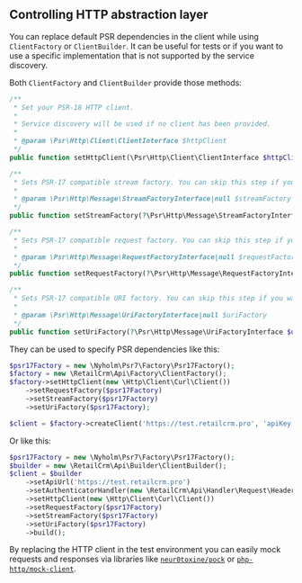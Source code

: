 ## Controlling HTTP abstraction layer

You can replace default PSR dependencies in the client while using `ClientFactory` or `ClientBuilder`. It can be useful for tests 
or if you want to use a specific implementation that is not supported by the service discovery.

Both `ClientFactory` and `ClientBuilder` provide those methods:

```php
/**
 * Set your PSR-18 HTTP client.
 *
 * Service discovery will be used if no client has been provided.
 *
 * @param \Psr\Http\Client\ClientInterface $httpClient
 */
public function setHttpClient(\Psr\Http\Client\ClientInterface $httpClient);

/**
 * Sets PSR-17 compatible stream factory. You can skip this step if you want to use service discovery.
 *
 * @param \Psr\Http\Message\StreamFactoryInterface|null $streamFactory
 */
public function setStreamFactory(?\Psr\Http\Message\StreamFactoryInterface $streamFactory);

/**
 * Sets PSR-17 compatible request factory. You can skip this step if you want to use service discovery.
 *
 * @param \Psr\Http\Message\RequestFactoryInterface|null $requestFactory
 */
public function setRequestFactory(?\Psr\Http\Message\RequestFactoryInterface $requestFactory);

/**
 * Sets PSR-17 compatible URI factory. You can skip this step if you want to use service discovery.
 *
 * @param \Psr\Http\Message\UriFactoryInterface|null $uriFactory
 */
public function setUriFactory(?\Psr\Http\Message\UriFactoryInterface $uriFactory);
```

They can be used to specify PSR dependencies like this:

```php
$psr17Factory = new \Nyholm\Psr7\Factory\Psr17Factory();
$factory = new \RetailCrm\Api\Factory\ClientFactory();
$factory->setHttpClient(new \Http\Client\Curl\Client())
    ->setRequestFactory($psr17Factory)
    ->setStreamFactory($psr17Factory)
    ->setUriFactory($psr17Factory);

$client = $factory->createClient('https://test.retailcrm.pro', 'apiKey');
```

Or like this:

```php
$psr17Factory = new \Nyholm\Psr7\Factory\Psr17Factory();
$builder = new \RetailCrm\Api\Builder\ClientBuilder();
$client = $builder
    ->setApiUrl('https://test.retailcrm.pro')
    ->setAuthenticatorHandler(new \RetailCrm\Api\Handler\Request\HeaderAuthenticatorHandler('apiKey'))
    ->setHttpClient(new \Http\Client\Curl\Client())
    ->setRequestFactory($psr17Factory)
    ->setStreamFactory($psr17Factory)
    ->setUriFactory($psr17Factory)
    ->build();
```

By replacing the HTTP client in the test environment you can easily mock requests and responses via libraries like 
[`neur0toxine/pock`](https://packagist.org/packages/neur0toxine/pock) or [`php-http/mock-client`](https://packagist.org/packages/php-http/mock-client).
